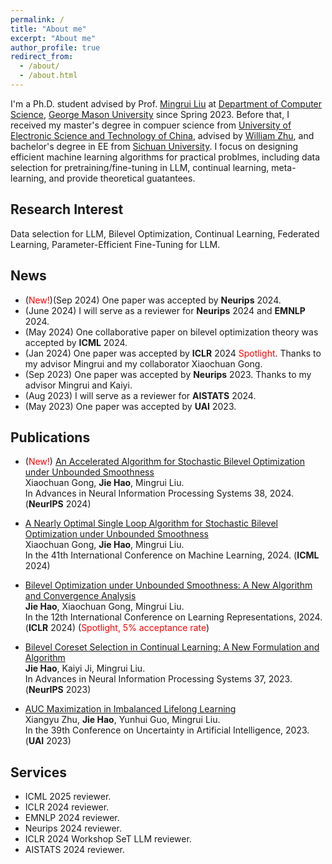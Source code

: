 ```yaml
---
permalink: /
title: "About me"
excerpt: "About me"
author_profile: true
redirect_from: 
  - /about/
  - /about.html
---
```


I'm a Ph.D. student advised by Prof. [Mingrui Liu](https://mingrliu.github.io/) at [Department of Computer Science](https://cs.gmu.edu/), [George Mason University](https://www.gmu.edu/) since Spring 2023. Before that, I received my master's degree in compuer science from [University of Electronic Science and Technology of China](https://en.uestc.edu.cn/), advised by [William Zhu](https://scholar.google.com/citations?user=GIwXoWAAAAAJ&hl=zh-CN), and bachelor's degree in EE from [Sichuan University](https://en.scu.edu.cn/). I focus on designing efficient machine learning algorithms for practical problmes, including data selection for pretraining/fine-tuning in LLM, continual learning, meta-learning, and provide theoretical guatantees. 

Research Interest
------
Data selection for LLM, Bilevel Optimization, Continual Learning, Federated Learning, Parameter-Efficient Fine-Tuning for LLM.  

News
------
- (<font color=red>New!</font>)(Sep 2024) One paper was accepted by **Neurips** 2024. 
- (June 2024) I will serve as a reviewer for **Neurips** 2024 and **EMNLP** 2024.
- (May 2024) One collaborative paper on bilevel optimization theory was accepted by **ICML** 2024. 
- (Jan 2024) One paper was accepted by **ICLR** 2024  <font color=red>Spotlight</font>. Thanks to my advisor Mingrui and my collaborator Xiaochuan Gong.
- (Sep 2023) One paper was accepted by **Neurips** 2023. Thanks to my advisor Mingrui and Kaiyi.
- (Aug 2023) I will serve as a reviewer for **AISTATS** 2024.
- (May 2023) One paper was accepted by **UAI** 2023.
  
Publications
------

- (<font color=red>New!</font>) [An Accelerated Algorithm for Stochastic Bilevel Optimization under Unbounded Smoothness](https://arxiv.org/pdf/2409.19212)\
  Xiaochuan Gong, **Jie Hao**, Mingrui Liu.\
  In Advances in Neural Information Processing Systems 38, 2024. (**NeurIPS** 2024)
  
- [A Nearly Optimal Single Loop Algorithm for Stochastic Bilevel Optimization under Unbounded Smoothness](https://openreview.net/pdf?id=36rWa8zVkh)\
  Xiaochuan Gong, **Jie Hao**, Mingrui Liu.\
  In the 41th International Conference on Machine Learning, 2024. (**ICML** 2024)

- [Bilevel Optimization under Unbounded Smoothness: A New Algorithm and Convergence Analysis](https://arxiv.org/pdf/2401.09587.pdf)\
  **Jie Hao**, Xiaochuan Gong, Mingrui Liu.\
  In the 12th International Conference on Learning Representations, 2024. (**ICLR** 2024) (<font color=red>Spotlight, 5% acceptance rate</font>)

- [Bilevel Coreset Selection in Continual Learning: A New Formulation and Algorithm](https://openreview.net/pdf?id=2dtU9ZbgSN)\
  **Jie Hao**, Kaiyi Ji, Mingrui Liu.\
  In Advances in Neural Information Processing Systems 37, 2023. (**NeurIPS** 2023)

- [AUC Maximization in Imbalanced Lifelong Learning](https://proceedings.mlr.press/v216/zhu23a/zhu23a.pdf)\
  Xiangyu Zhu, **Jie Hao**, Yunhui Guo, Mingrui Liu.\
  In the 39th Conference on Uncertainty in Artificial Intelligence, 2023. (**UAI** 2023)      

Services
------
- ICML 2025 reviewer.
- ICLR 2024 reviewer.
- EMNLP 2024 reviewer.
- Neurips 2024 reviewer.
- ICLR 2024 Workshop SeT LLM reviewer.
- AISTATS 2024 reviewer.
